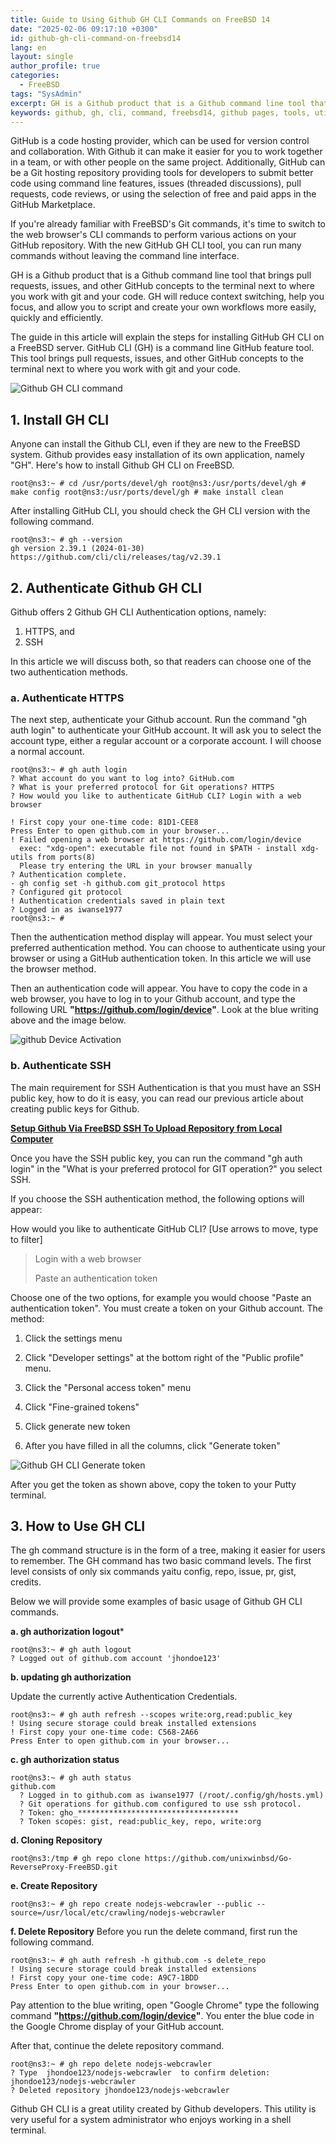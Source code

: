 ```yaml
---
title: Guide to Using Github GH CLI Commands on FreeBSD 14
date: "2025-02-06 09:17:10 +0300"
id: github-gh-cli-command-on-freebsd14
lang: en
layout: single
author_profile: true
categories:
  - FreeBSD
tags: "SysAdmin"
excerpt: GH is a Github product that is a Github command line tool that brings pull requests, issues, and other GitHub concepts
keywords: github, gh, cli, command, freebsd14, github pages, tools, utility
---
```


GitHub is a code hosting provider, which can be used for version control and collaboration. With Github it can make it easier for you to work together in a team, or with other people on the same project. Additionally, GitHub can be a Git hosting repository providing tools for developers to submit better code using command line features, issues (threaded discussions), pull requests, code reviews, or using the selection of free and paid apps in the GitHub Marketplace.  

If you're already familiar with FreeBSD's Git commands, it's time to switch to the web browser's CLI commands to perform various actions on your GitHub repository. With the new GitHub GH CLI tool, you can run many commands without leaving the command line interface.  

GH is a Github product that is a Github command line tool that brings pull requests, issues, and other GitHub concepts to the terminal next to where you work with git and your code. GH will reduce context switching, help you focus, and allow you to script and create your own workflows more easily, quickly and efficiently.  

The guide in this article will explain the steps for installing GitHub GH CLI on a FreeBSD server. GitHub CLI (GH) is a command line GitHub feature tool. This tool brings pull requests, issues, and other GitHub concepts to the terminal next to where you work with git and your code.

![Github GH CLI command](https://gitflic.ru/project/iwanse1212/unixwinbsd/blob/raw?file=Github%20GH%20CLI%20command.jpg)

## 1. Install GH CLI
Anyone can install the Github CLI, even if they are new to the FreeBSD system. Github provides easy installation of its own application, namely "GH". Here's how to install Github GH CLI on FreeBSD.

```
root@ns3:~ # cd /usr/ports/devel/gh root@ns3:/usr/ports/devel/gh # make config root@ns3:/usr/ports/devel/gh # make install clean
```

After installing GitHub CLI, you should check the GH CLI version with the following command.

```
root@ns3:~ # gh --version
gh version 2.39.1 (2024-01-30)
https://github.com/cli/cli/releases/tag/v2.39.1
```

## 2. Authenticate Github GH CLI
Github offers 2 Github GH CLI Authentication options, namely:

1.  HTTPS, and
2.  SSH

In this article we will discuss both, so that readers can choose one of the two authentication methods.

### a. Authenticate HTTPS
The next step, authenticate your Github account. Run the command "gh auth login" to authenticate your GitHub account. It will ask you to select the account type, either a regular account or a corporate account. I will choose a normal account.

```
root@ns3:~ # gh auth login
? What account do you want to log into? GitHub.com
? What is your preferred protocol for Git operations? HTTPS
? How would you like to authenticate GitHub CLI? Login with a web browser

! First copy your one-time code: 81D1-CEE8
Press Enter to open github.com in your browser...
! Failed opening a web browser at https://github.com/login/device
  exec: "xdg-open": executable file not found in $PATH - install xdg-utils from ports(8)
  Please try entering the URL in your browser manually
? Authentication complete.
- gh config set -h github.com git_protocol https
? Configured git protocol
! Authentication credentials saved in plain text
? Logged in as iwanse1977
root@ns3:~ #
```

Then the authentication method display will appear. You must select your preferred authentication method. You can choose to authenticate using your browser or using a GitHub authentication token. In this article we will use the browser method.

Then an authentication code will appear. You have to copy the code in a web browser, you have to log in to your Github account, and type the following URL  **"https://github.com/login/device"**. Look at the blue writing above and the image below.

![github Device Activation](https://gitflic.ru/project/iwanse1212/unixwinbsd/blob/raw?file=github%20Device%20Activation.jpg)

### b. Authenticate SSH
The main requirement for SSH Authentication is that you must have an SSH public key, how to do it is easy, you can read our previous article about creating public keys for Github.

**[Setup Github Via FreeBSD SSH To Upload Repository from Local Computer](https://penaadventure.com/en/freebsd/2025-01-10-github-via-freebsd-command-ssh-repository/)**  

Once you have the SSH public key, you can run the command "gh auth login" in the "What is your preferred protocol for GIT operation?" you select SSH.

If you choose the SSH authentication method, the following options will appear:  

How would you like to authenticate GitHub CLI? [Use arrows to move, type to filter]

> Login with a web browser
> 
> Paste an authentication token  

Choose one of the two options, for example you would choose "Paste an authentication token". You must create a token on your Github account. The method:

1. Click the settings menu

2. Click "Developer settings" at the bottom right of the "Public profile" menu.

3. Click the "Personal access token" menu

4. Click "Fine-grained tokens"

5. Click generate new token

6. After you have filled in all the columns, click "Generate token"

![Github GH CLI Generate token](https://gitflic.ru/project/iwanse1212/unixwinbsd/blob/raw?file=Github%20GH%20CLI%20Generate%20token.jpg)

After you get the token as shown above, copy the token to your Putty terminal.

## 3. How to Use GH CLI
The gh command structure is in the form of a tree, making it easier for users to remember. The GH command has two basic command levels. The first level consists of only six commands yaitu config, repo, issue, pr, gist, credits.

Below we will provide some examples of basic usage of Github GH CLI commands.

**a. gh authorization logout***

```
root@ns3:~ # gh auth logout
? Logged out of github.com account 'jhondoe123'
```

**b. updating gh authorization**

Update the currently active Authentication Credentials.

```
root@ns3:~ # gh auth refresh --scopes write:org,read:public_key
! Using secure storage could break installed extensions
! First copy your one-time code: C568-2A66
Press Enter to open github.com in your browser...
```

**c. gh authorization status**

```
root@ns3:~ # gh auth status
github.com
  ? Logged in to github.com as iwanse1977 (/root/.config/gh/hosts.yml)
  ? Git operations for github.com configured to use ssh protocol.
  ? Token: gho_************************************
  ? Token scopes: gist, read:public_key, repo, write:org
```

**d. Cloning Repository**

```
root@ns3:/tmp # gh repo clone https://github.com/unixwinbsd/Go-ReverseProxy-FreeBSD.git
```  

**e. Create Repository**

```
root@ns3:~ # gh repo create nodejs-webcrawler --public --source=/usr/local/etc/crawling/nodejs-webcrawler
```
  
**f. Delete Repository**
Before you run the delete command, first run the following command.

```
root@ns3:~ # gh auth refresh -h github.com -s delete_repo
! Using secure storage could break installed extensions
! First copy your one-time code: A9C7-1BDD
Press Enter to open github.com in your browser...
```

Pay attention to the blue writing, open "Google Chrome" type the following command  **"https://github.com/login/device"**. You enter the blue code in the Google Chrome display of your GitHub account.

After that, continue the delete repository command.

```
root@ns3:~ # gh repo delete nodejs-webcrawler
? Type  jhondoe123/nodejs-webcrawler  to confirm deletion:  jhondoe123/nodejs-webcrawler
? Deleted repository jhondoe123/nodejs-webcrawler
```

Github GH CLI is a great utility created by Github developers. This utility is very useful for a system administrator who enjoys working in a shell terminal.
